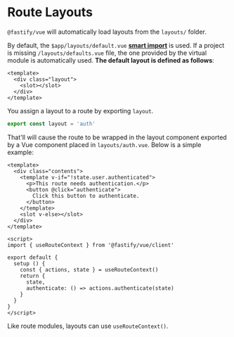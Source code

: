 # Route Layouts

`@fastify/vue` will automatically load layouts from the `layouts/` folder.

By default, the `$app/layouts/default.vue` [**smart import**](/vue/project-structure#smart-imports) is used. If a project is missing `/layouts/defaults.vue` file, the one provided by the virtual module is automatically used. **The default layout is defined as follows**:

```vue
<template>
  <div class="layout">
    <slot></slot>
  </div>
</template>
```

You assign a layout to a route by exporting `layout`.

```js
export const layout = 'auth'
```

That'll will cause the route to be wrapped in the layout component exported by a Vue component placed in `layouts/auth.vue`. Below is a simple example:

```vue
<template>
  <div class="contents">
    <template v-if="!state.user.authenticated">
      <p>This route needs authentication.</p>
      <button @click="authenticate">
        Click this button to authenticate.
      </button>
    </template>
    <slot v-else></slot>
  </div>
</template>

<script>
import { useRouteContext } from '@fastify/vue/client'

export default {
  setup () {
    const { actions, state } = useRouteContext()
    return {
      state,
      authenticate: () => actions.authenticate(state)
    }
  }
}
</script>
```

Like route modules, layouts can use `useRouteContext()`.
